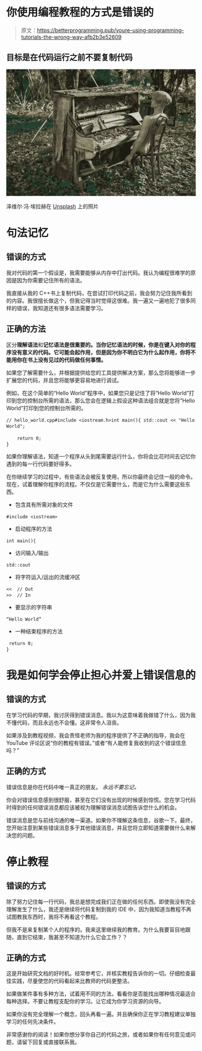 # 你使用编程教程的方式是错误的

> 原文：<https://betterprogramming.pub/youre-using-programming-tutorials-the-wrong-way-afb2b3e52609>

## 目标是在代码运行之前不要复制代码

![](img/b4f8ad777bc22396674e87a306e04175.png)

泽维尔·冯·埃拉赫在 [Unsplash](https://unsplash.com?utm_source=medium&utm_medium=referral) 上的照片

# 句法记忆

## 错误的方式

我对代码的第一个假设是，我需要能够从内存中打出代码。我认为编程很难学的原因是因为你需要记住所有的语法。

我直接从我的 C++书上复制代码，在尝试打印代码之前，我会努力记住我所看到的内容。我很擅长做这个，但我记得当时觉得这很难。我一遍又一遍地犯了很多同样的错误，我知道还有很多语法需要学习。

## 正确的方法

区分**理解语法**和**记忆语法是很重要的。当你记忆语法的时候，你是在键入对你的程序没有意义的代码。它可能会起作用，但是因为你不明白它为什么起作用，你将不能用你在书上没有见过的代码做任何事情。**

如果您了解需要什么，并根据提供给您的工具提供解决方案，那么您将能够进一步扩展您的代码，并且您将能够更容易地进行调试。

例如，在这个简单的“Hello World”程序中，如果您只是记住了将“Hello World”打印到您的控制台所需的语法，那么您会在逻辑上假设这种语法组合就是您将“Hello World”打印到您的控制台所需的。

```
// hello_world.cpp#include <iostream.h>int main(){ std::cout << "Hello World";

    return 0;
}
```

如果你理解语法，知道一个程序从头到尾需要运行什么，你将会比花时间去记忆你遇到的每一行代码要好得多。

在你继续学习的过程中，有些语法会被反复使用，所以你最终会记住一般的命令。现在，试着理解你程序的流程。不仅仅是它需要什么，而是它为什么需要这些东西。

*   包含具有所需对象的文件

```
#include <iostream>
```

*   启动程序的方法

```
int main(){
```

*   访问输入/输出

```
std::cout
```

*   将字符运入/运出的流缓冲区

```
<<  // Out
>>  // In 
```

*   要显示的字符串

```
“Hello World”
```

*   一种结束程序的方法

```
 return 0;
}
```

# 我是如何学会停止担心并爱上错误信息的

## 错误的方式

在学习代码的早期，我讨厌得到错误消息。我以为这意味着我做错了什么，因为我不懂代码，而且永远也不会懂。这非常令人沮丧。

如果涉及到教程视频，我会责怪老师为我的程序提供了不正确的指导，我会在 YouTube 评论区说“你的教程有错误。”或者“有人能修复我收到的这个错误信息吗？”

## 正确的方式

错误信息是你在代码中唯一真正的朋友。 *永远不要忘记。*

你会对错误信息感到很舒服，甚至在它们没有出现的时候感到惊慌。您在学习代码时得到的任何错误消息都应该被视为理解错误消息试图告诉您什么的机会。

错误消息是您与前线沟通的唯一渠道。如果你不理解这条信息，谷歌一下。最终，您开始注意到某些错误消息多于其他错误消息，并且您将立即知道需要做什么来解决您的问题。

# 停止教程

## 错误的方式

除了努力记住每一行代码，我总是想完成我们正在做的任何东西。即使我没有完全理解发生了什么，我还是继续将代码复制到我的 IDE 中，因为我知道当教程不再试图教我东西时，我将不再看这个教程。

但我不是来复制某个人的程序的。我来这里继续我的教育。为什么我要盲目地跟随，直到它结束，我甚至不知道为什么它会工作？？

## 正确的方式

这是开始研究文档的好时机。经常参考它，并核实教程告诉你的一切。仔细检查最佳实践，尽量使您的代码看起来比教师的代码更整洁。

如果做某件事有多种方法，试着用不同的方法，看看你是否能找出哪种情况最适合每种选择。不要让教程支配你的学习。让它成为你学习资源的向导。

如果你没有完全理解一个概念，回头再看一遍。并且确保你正在学习教程建议单独学习的任何先决条件。

非常感谢你的阅读！如果你想分享你自己的代码之旅，或者如果你有任何意见或问题，请留下回复或直接联系我。